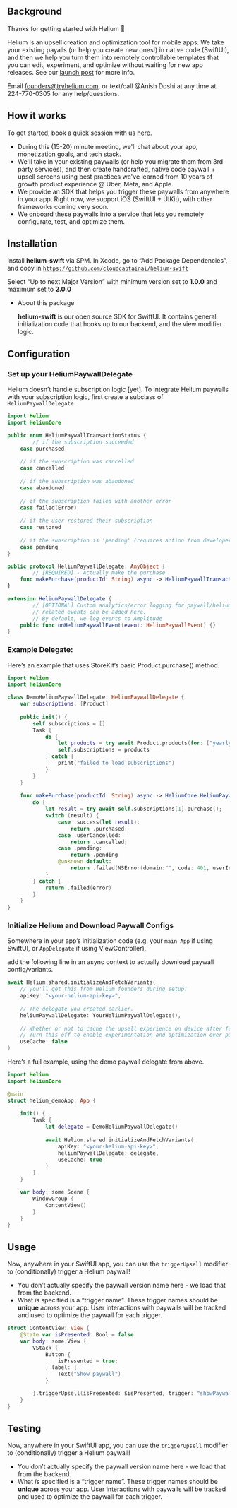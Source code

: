 ## **Background**

Thanks for getting started with Helium 🎈

Helium is an upsell creation and optimization tool for mobile apps. We take your existing payalls (or help you create new ones!) in native code (SwiftUI),
and then we help you turn them into remotely controllable templates that you can edit, experiment, and optimize without waiting
for new app releases. See our [launch post](https://www.ycombinator.com/launches/LXq-helium-improve-your-paywall-at-the-speed-of-thought) for more info.

Email founders@tryhelium.com, or text/call @Anish Doshi at any time at 224-770-0305 for any help/questions.


## **How it works**

To get started, book a quick session with us [here](cal.com/anishdoshi/chat). 

- During this (15-20) minute meeting, we'll chat about your app, monetization goals, and tech stack.
- We'll take in your existing paywalls (or help you migrate them from 3rd party services), and then create handcrafted, native code paywall + upsell screens using best practices we've learned from 10 years of growth product experience @ Uber, Meta, and Apple.
- We provide an SDK that helps you trigger these paywalls from anywhere in your app. Right now, we support iOS (SwiftUI + UIKit), with other frameworks coming very soon.
- We onboard these paywalls into a service that lets you remotely configurate, test, and optimize them. 

## **Installation**

Install **helium-swift** via SPM. In Xcode, go to “Add Package Dependencies”, and copy in [`https://github.com/cloudcaptainai/helium-swift`](https://github.com/cloudcaptainai/helium-swift)

Select “Up to next Major Version” with minimum version set to **1.0.0** and maximum set to **2.0.0**

- About this package
    
    **helium-swift** is our open source SDK for SwiftUI. It contains general initialization code that hooks up to our backend, and the view modifier logic.
    

## Configuration

### Set up your HeliumPaywallDelegate

Helium doesn’t handle subscription logic [yet]. To integrate Helium paywalls with your subscription logic, first create a subclass of `HeliumPaywallDelegate` 

```swift
import Helium
import HeliumCore

public enum HeliumPaywallTransactionStatus {
		// if the subscription succeeded
    case purchased
    
    // if the subscription was cancelled
    case cancelled
    
    // if the subscription was abandoned
    case abandoned
    
    // if the subscription failed with another error
    case failed(Error)
    
    // if the user restored their subscription
    case restored
    
    // if the subscription is 'pending' (requires action from developer)
    case pending
}

public protocol HeliumPaywallDelegate: AnyObject {
		// [REQUIRED] - Actually make the purchase 
    func makePurchase(productId: String) async -> HeliumPaywallTransactionStatus
}

extension HeliumPaywallDelegate {
		// [OPTIONAL] Custom analytics/error logging for paywall/helium
		// related events can be added here. 
		// By default, we log events to Amplitude
    public func onHeliumPaywallEvent(event: HeliumPaywallEvent) {}
} 
```

### Example Delegate:

Here’s an example that uses StoreKit’s basic Product.purchase() method.

```swift
import Helium
import HeliumCore

class DemoHeliumPaywallDelegate: HeliumPaywallDelegate {
    var subscriptions: [Product]
    
    public init() {
        self.subscriptions = []
        Task {
            do {
                let products = try await Product.products(for: ["yearly_sub_subscription", "monthly_sub_id"])
                self.subscriptions = products
            } catch {
                print("failed to load subscriptions")
            }
        }
    }
    
    func makePurchase(productId: String) async -> HeliumCore.HeliumPaywallTransactionStatus {
        do {
            let result = try await self.subscriptions[1].purchase();
            switch (result) {
                case .success(let result):
                    return .purchased;
                case .userCancelled:
                    return .cancelled;
                case .pending:
                    return .pending
                @unknown default:
                    return .failed(NSError(domain:"", code: 401, userInfo:[ NSLocalizedDescriptionKey: "Unknown error making purchase"]))
            }
        } catch {
            return .failed(error)
        }
    }
}

```

### Initialize Helium and Download Paywall Configs

Somewhere in your app’s initialization code (e.g. your `main App` if using SwiftUI, or `AppDelegate` if using ViewController),

add the following line in an async context to actually download paywall config/variants.

```swift
await Helium.shared.initializeAndFetchVariants(
	// you'll get this from Helium founders during setup!
    apiKey: "<your-helium-api-key>",
        
    // The delegate you created earlier.
    heliumPaywallDelegate: YourHeliumPaywallDelegate(),
    
    // Whether or not to cache the upsell experience on device after fetching it.
    // Turn this off to enable experimentation and optimization over paywalls.
    useCache: false
)
```

Here’s a full example, using the demo paywall delegate from above.

```swift
import Helium
import HeliumCore

@main
struct helium_demoApp: App {
    
    init() {
        Task {
            let delegate = DemoHeliumPaywallDelegate()
            
            await Helium.shared.initializeAndFetchVariants(
                apiKey: "<your-helium-api-key>",
                heliumPaywallDelegate: delegate,
                useCache: true
            )
        }
    }

    var body: some Scene {
        WindowGroup {
            ContentView()
        }
    }
}
```

## Usage

Now, anywhere in your SwiftUI app, you can use the `triggerUpsell` modifier to (conditionally) trigger a Helium paywall!

- You don’t actually specify the paywall version name here - we load that from the backend.
- What *is* specified is a “trigger name”. These trigger names should be **unique** across your app. User interactions with paywalls will be tracked and used to optimize the paywall for each trigger.

```swift
struct ContentView: View {
    @State var isPresented: Bool = false
    var body: some View {
        VStack {
            Button {
                isPresented = true;
            } label: {
                Text("Show paywall")
            }

        }.triggerUpsell(isPresented: $isPresented, trigger: "showPaywallPress")
    }
}
```

## Testing

Now, anywhere in your SwiftUI app, you can use the `triggerUpsell` modifier to (conditionally) trigger a Helium paywall!

- You don’t actually specify the paywall version name here - we load that from the backend.
- What *is* specified is a “trigger name”. These trigger names should be **unique** across your app. User interactions with paywalls will be tracked and used to optimize the paywall for each trigger.
